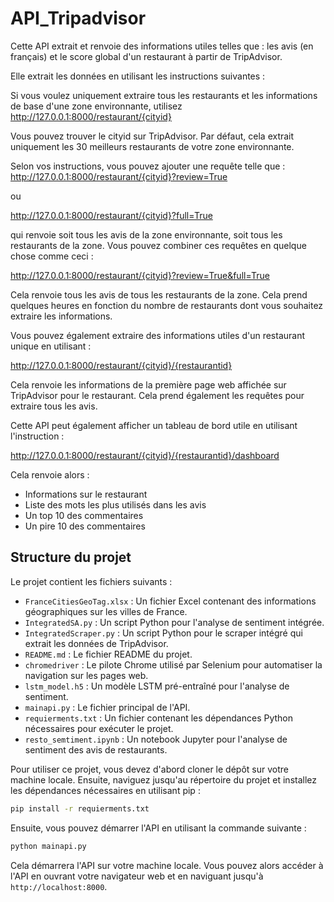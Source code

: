 # API_Tripadvisor

Cette API extrait et renvoie des informations utiles telles que : les avis (en français) et le score global d'un restaurant à partir de TripAdvisor.

Elle extrait les données en utilisant les instructions suivantes :

Si vous voulez uniquement extraire tous les restaurants et les informations de base d'une zone environnante, utilisez
http://127.0.0.1:8000/restaurant/{cityid}

Vous pouvez trouver le cityid sur TripAdvisor.
Par défaut, cela extrait uniquement les 30 meilleurs restaurants de votre zone environnante.

Selon vos instructions, vous pouvez ajouter une requête telle que :
http://127.0.0.1:8000/restaurant/{cityid}?review=True

ou

http://127.0.0.1:8000/restaurant/{cityid}?full=True

qui renvoie soit tous les avis de la zone environnante, soit tous les restaurants de la zone.
Vous pouvez combiner ces requêtes en quelque chose comme ceci :

http://127.0.0.1:8000/restaurant/{cityid}?review=True&full=True

Cela renvoie tous les avis de tous les restaurants de la zone.
Cela prend quelques heures en fonction du nombre de restaurants dont vous souhaitez extraire les informations.

Vous pouvez également extraire des informations utiles d'un restaurant unique en utilisant :

http://127.0.0.1:8000/restaurant/{cityid}/{restaurantid}

Cela renvoie les informations de la première page web affichée sur TripAdvisor pour le restaurant.
Cela prend également les requêtes pour extraire tous les avis.

Cette API peut également afficher un tableau de bord utile en utilisant l'instruction :

http://127.0.0.1:8000/restaurant/{cityid}/{restaurantid}/dashboard

Cela renvoie alors :
- Informations sur le restaurant
- Liste des mots les plus utilisés dans les avis
- Un top 10 des commentaires
- Un pire 10 des commentaires

## Structure du projet

Le projet contient les fichiers suivants :

- `FranceCitiesGeoTag.xlsx` : Un fichier Excel contenant des informations géographiques sur les villes de France.
- `IntegratedSA.py` : Un script Python pour l'analyse de sentiment intégrée.
- `IntegratedScraper.py` : Un script Python pour le scraper intégré qui extrait les données de TripAdvisor.
- `README.md` : Le fichier README du projet.
- `chromedriver` : Le pilote Chrome utilisé par Selenium pour automatiser la navigation sur les pages web.
- `lstm_model.h5` : Un modèle LSTM pré-entraîné pour l'analyse de sentiment.
- `mainapi.py` : Le fichier principal de l'API.
- `requierments.txt` : Un fichier contenant les dépendances Python nécessaires pour exécuter le projet.
- `resto_semtiment.ipynb` : Un notebook Jupyter pour l'analyse de sentiment des avis de restaurants.

Pour utiliser ce projet, vous devez d'abord cloner le dépôt sur votre machine locale. Ensuite, naviguez jusqu'au répertoire du projet et installez les dépendances nécessaires en utilisant pip :

```bash
pip install -r requierments.txt
```

Ensuite, vous pouvez démarrer l'API en utilisant la commande suivante :

```bash
python mainapi.py
```

Cela démarrera l'API sur votre machine locale. Vous pouvez alors accéder à l'API en ouvrant votre navigateur web et en naviguant jusqu'à `http://localhost:8000`.
